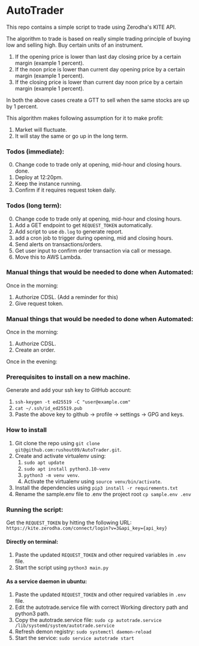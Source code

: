# AutoTrader

This repo contains a simple script to trade using Zerodha's KITE API. 

The algorithm to trade is based on really simple trading principle of buying low and selling high.
Buy certain units of an instrument.
1. If the opening price is lower than last day closing price by a certain margin (example 1 percent).
2. If the noon price is lower than current day opening price by a certain margin (example 1 percent).
3. If the closing price is lower than current day noon price by a certain margin (example 1 percent). 

In both the above cases create a GTT to sell when the same stocks are up by 1 percent.


This algorithm makes following assumption for it to make profit:
1. Market will fluctuate.
2. It will stay the same or go up in the long term.


### Todos (immediate):

0. Change code to trade only at opening, mid-hour and closing hours. done.
1. Deploy at 12:20pm.
2. Keep the instance running.
3. Confirm if it requires request token daily.


### Todos (long term):

0. Change code to trade only at opening, mid-hour and closing hours. 
1. Add a GET endpoint to get `REQUEST_TOKEN` automatically.
2. Add script to use `db.log` to generate report.
3. add a cron job to trigger during opening, mid and closing hours.
4. Send alerts on transactions/orders.
5. Get user input to confirm order transaction via call or message.
6. Move this to AWS Lambda.


### Manual things that would be needed to done when Automated:
Once in the morning:
1. Authorize CDSL. (Add a reminder for this)
2. Give request token.

### Manual things that would be needed to done when Automated:
Once in the morning:
1. Authorize CDSL.
2. Create an order.

Once in the evening:



### Prerequisites to install on a new machine.

Generate and add your ssh key to GitHub account:
   1. `ssh-keygen -t ed25519 -C "user@example.com"`
   2. `cat ~/.ssh/id_ed25519.pub`
   3. Paste the above key to github -> profile -> settings -> GPG and keys.

### How to install

1. Git clone the repo using `git clone git@github.com:rushout09/AutoTrader.git`.
2. Create and activate virtualenv using:
   1. `sudo apt update`
   2. `sudo apt install python3.10-venv`
   3. `python3 -m venv venv`.
   4. Activate the virtualenv using `source venv/bin/activate`.
3. Install the dependencies using `pip3 install -r requirements.txt`
4. Rename the sample.env file to .env the project root `cp sample.env .env`

### Running the script:

Get the `REQUEST_TOKEN` by hitting the following URL: `https://kite.zerodha.com/connect/login?v=3&api_key={api_key}`


#### Directly on terminal:
1. Paste the updated `REQUEST_TOKEN` and other required variables in `.env` file.
2. Start the script using `python3 main.py`

#### As a service daemon in ubuntu:
1. Paste the updated `REQUEST_TOKEN` and other required variables in `.env` file.
2. Edit the autotrade.service file with correct Working directory path and python3 path.
3. Copy the autotrade.service file: `sudo cp autotrade.service /lib/systemd/system/autotrade.service`
4. Refresh demon registry: `sudo systemctl daemon-reload`
5. Start the service: `sudo service autotrade start`